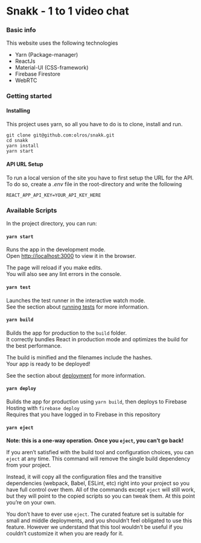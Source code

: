 # Snakk - 1 to 1 video chat

### Basic info
This website uses the following technologies

* Yarn (Package-manager)
* ReactJs
* Material-UI (CSS-framework)
* Firebase Firestore
* WebRTC

### Getting started

#### Installing
This project uses yarn, so all you have to do is to clone, install and run.

```
git clone git@github.com:olros/snakk.git
cd snakk
yarn install
yarn start 
```

#### API URL Setup
To run a local version of the site you have to first setup the URL
for the API. To do so, create a _.env_ file in the root-directory
and write the following
```
REACT_APP_API_KEY=YOUR_API_KEY_HERE
```

### Available Scripts

In the project directory, you can run:

#### `yarn start`

Runs the app in the development mode.<br />
Open [http://localhost:3000](http://localhost:3000) to view it in the browser.

The page will reload if you make edits.<br />
You will also see any lint errors in the console.

#### `yarn test`

Launches the test runner in the interactive watch mode.<br />
See the section about [running tests](https://facebook.github.io/create-react-app/docs/running-tests) for more information.

#### `yarn build`

Builds the app for production to the `build` folder.<br />
It correctly bundles React in production mode and optimizes the build for the best performance.

The build is minified and the filenames include the hashes.<br />
Your app is ready to be deployed!

See the section about [deployment](https://facebook.github.io/create-react-app/docs/deployment) for more information.

#### `yarn deploy`

Builds the app for production using `yarn build`, then deploys to Firebase Hosting with `firebase deploy`<br />
Requires that you have logged in to Firebase in this repository

#### `yarn eject`

**Note: this is a one-way operation. Once you `eject`, you can’t go back!**

If you aren’t satisfied with the build tool and configuration choices, you can `eject` at any time. This command will remove the single build dependency from your project.

Instead, it will copy all the configuration files and the transitive dependencies (webpack, Babel, ESLint, etc) right into your project so you have full control over them. All of the commands except `eject` will still work, but they will point to the copied scripts so you can tweak them. At this point you’re on your own.

You don’t have to ever use `eject`. The curated feature set is suitable for small and middle deployments, and you shouldn’t feel obligated to use this feature. However we understand that this tool wouldn’t be useful if you couldn’t customize it when you are ready for it.
